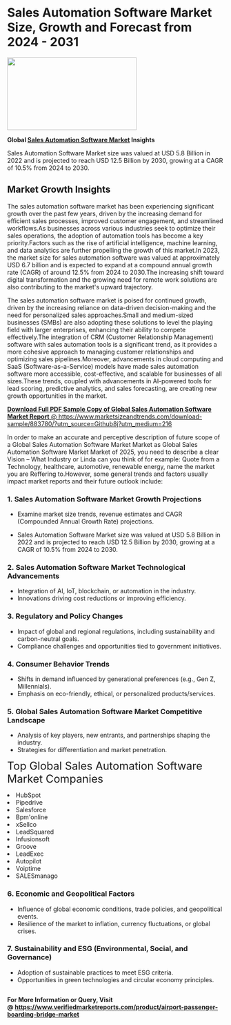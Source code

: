 <H1>Sales Automation Software Market Size, Growth and Forecast from 2024 - 2031</H1><img class="aligncenter size-medium wp-image-584254" src="https://thirdeyenews.in/wp-content/uploads/2024/09/Global-Market-Research-300x168.jpeg" alt="" width="300" height="168" /><p><strong>Global&nbsp;<a href="https://www.marketsizeandtrends.com/download-sample/883780/?utm_source=Github8j?utm_medium=216">Sales Automation Software Market</a> Insights</strong></p><p>Sales Automation Software Market size was valued at USD 5.8 Billion in 2022 and is projected to reach USD 12.5 Billion by 2030, growing at a CAGR of 10.5% from 2024 to 2030.</p><p><h2>Market Growth Insights</h2> <p>The sales automation software market has been experiencing significant growth over the past few years, driven by the increasing demand for efficient sales processes, improved customer engagement, and streamlined workflows.As businesses across various industries seek to optimize their sales operations, the adoption of automation tools has become a key priority.Factors such as the rise of artificial intelligence, machine learning, and data analytics are further propelling the growth of this market.In 2023, the market size for sales automation software was valued at approximately USD 6.7 billion and is expected to expand at a compound annual growth rate (CAGR) of around 12.5% from 2024 to 2030.The increasing shift toward digital transformation and the growing need for remote work solutions are also contributing to the market's upward trajectory.</p> <p><a href="#"></a></p> <p>The sales automation software market is poised for continued growth, driven by the increasing reliance on data-driven decision-making and the need for personalized sales approaches.Small and medium-sized businesses (SMBs) are also adopting these solutions to level the playing field with larger enterprises, enhancing their ability to compete effectively.The integration of CRM (Customer Relationship Management) software with sales automation tools is a significant trend, as it provides a more cohesive approach to managing customer relationships and optimizing sales pipelines.Moreover, advancements in cloud computing and SaaS (Software-as-a-Service) models have made sales automation software more accessible, cost-effective, and scalable for businesses of all sizes.These trends, coupled with advancements in AI-powered tools for lead scoring, predictive analytics, and sales forecasting, are creating new growth opportunities in the market.</p> <p><a href="#"></p><p><span class=""><strong>Download Full PDF Sample Copy of Global Sales Automation Software Market Report</strong> @ <a href="https://www.marketsizeandtrends.com/download-sample/883780/?utm_source=Github8j?utm_medium=216" target="_blank">https://www.marketsizeandtrends.com/download-sample/883780/?utm_source=Github8j?utm_medium=216</a></span></p><p>In order to make an accurate and perceptive description of future scope of a Global&nbsp;Sales Automation Software Market Market as Global&nbsp;Sales Automation Software Market Market of 2025, you need to describe a clear Vision &ndash; What Industry or Linda can you think of for example: Quote from a Technology, healthcare, automotive, renewable energy, name the market you are Reffering to.However, some general trends and factors usually impact market reports and their future outlook include:</p><h3>1.&nbsp;<strong>Sales Automation Software Market Growth Projections</strong></h3><ul><li>Examine market size trends, revenue estimates and CAGR (Compounded Annual Growth Rate) projections.</li><li><p>Sales Automation Software Market size was valued at USD 5.8 Billion in 2022 and is projected to reach USD 12.5 Billion by 2030, growing at a CAGR of 10.5% from 2024 to 2030.</p></li></ul><h3>2.&nbsp;<strong>Sales Automation Software Market Technological Advancements</strong></h3><ul><li>Integration of AI, IoT, blockchain, or automation in the industry.</li><li>Innovations driving cost reductions or improving efficiency.</li></ul><h3>3.&nbsp;<strong>Regulatory and Policy Changes</strong></h3><ul><li>Impact of global and regional regulations, including sustainability and carbon-neutral goals.</li><li>Compliance challenges and opportunities tied to government initiatives.</li></ul><h3>4.&nbsp;<strong>Consumer Behavior Trends</strong></h3><ul><li>Shifts in demand influenced by generational preferences (e.g., Gen Z, Millennials).</li><li>Emphasis on eco-friendly, ethical, or personalized products/services.</li></ul><h3>5.&nbsp;<strong>Global Sales Automation Software Market Competitive Landscape</strong></h3><ul><li>Analysis of key players, new entrants, and partnerships shaping the industry.</li><li>Strategies for differentiation and market penetration.</li></ul><p data-pm-slice="1 1 []"><span style="color: inherit; font-family: inherit; font-size: 25px;">Top Global Sales Automation Software Market Companies</span></p><div class="" data-test-id=""><p><li>HubSpot</li><li> Pipedrive</li><li> Salesforce</li><li> Bpm'online</li><li> xSellco</li><li> LeadSquared</li><li> Infusionsoft</li><li> Groove</li><li> LeadExec</li><li> Autopilot</li><li> Voiptime</li><li> SALESmanago</li></p></div><h3>6.&nbsp;<strong>Economic and Geopolitical Factors</strong></h3><ul><li>Influence of global economic conditions, trade policies, and geopolitical events.</li><li>Resilience of the market to inflation, currency fluctuations, or global crises.</li></ul><h3>7.&nbsp;<strong>Sustainability and ESG (Environmental, Social, and Governance)</strong></h3><ul><li>Adoption of sustainable practices to meet ESG criteria.</li><li>Opportunities in green technologies and circular economy principles.</li></ul><h2><strong style="font-size: 14px;">For More Information or Query, Visit @&nbsp;</strong><a style="background-color: #ffffff; font-size: 14px;" href="https://www.marketsizeandtrends.com/report/sales-automation-software-market/" target="_blank">https://www.verifiedmarketreports.com/product/airport-passenger-boarding-bridge-market</a></h2>